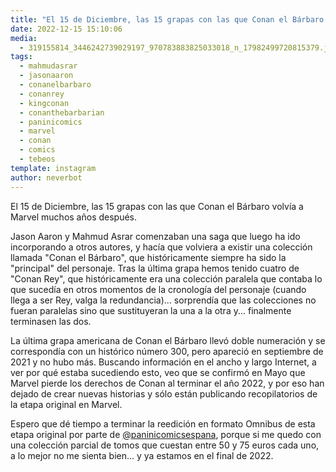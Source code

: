 ```yaml
---
title: "El 15 de Diciembre, las 15 grapas con las que Conan el Bárbaro volvía a Marvel muchos años después"
date: 2022-12-15 15:10:06
media: 
  - 319155814_3446242739029197_970783883825033018_n_17982499720815379.jpg
tags: 
  - mahmudasrar
  - jasonaaron
  - conanelbarbaro
  - conanrey
  - kingconan
  - conanthebarbarian
  - paninicomics
  - marvel
  - conan
  - comics
  - tebeos
template: instagram
author: neverbot
---
```


El 15 de Diciembre, las 15 grapas con las que Conan el Bárbaro volvía a Marvel muchos años después.

Jason Aaron y Mahmud Asrar comenzaban una saga que luego ha ido incorporando a otros autores, y hacía que volviera a existir una colección llamada "Conan el Bárbaro", que históricamente siempre ha sido la "principal" del personaje. Tras la última grapa hemos tenido cuatro de "Conan Rey", que históricamente era una colección paralela que contaba lo que sucedía en otros momentos de la cronología del personaje (cuando llega a ser Rey, valga la redundancia)... sorprendía que las colecciones no fueran paralelas sino que sustituyeran la una a la otra y... finalmente terminasen las dos. 

La última grapa americana de Conan el Bárbaro llevó doble numeración y se correspondía con un histórico número 300, pero apareció en septiembre de 2021  y no hubo más. Buscando información en el ancho y largo Internet, a ver por qué estaba sucediendo esto, veo que se confirmó en Mayo que Marvel pierde los derechos de Conan al terminar el año 2022, y por eso han dejado de crear nuevas historias y sólo están publicando recopilatorios de la etapa original en Marvel.

Espero que dé tiempo a terminar la reedición en formato Omnibus de esta etapa original por parte de [@paninicomicsespana](https://instagram.com/paninicomicsespana), porque si me quedo con una colección parcial de tomos que cuestan entre 50 y 75 euros cada uno, a lo mejor no me sienta bien... y ya estamos en el final de 2022.


